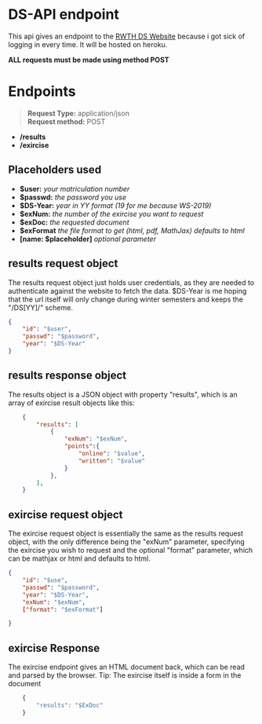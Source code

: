 # DS-API endpoint

This api gives an endpoint to the [RWTH DS Website](https://www2.math.rwth-aachen.de/DS19) because i got sick of logging in every time. It will be hosted on heroku.

**ALL requests must be made using method POST**

# Endpoints
> **Request Type:** application/json<br>**Request method:** POST 
- **/results**
- **/exircise**

## Placeholders used

- **$user:** _your matriculation number_
- **$passwd:** _the password you use_
- **$DS-Year:** _year in YY format (19 for me because WS-2019)_
- **$exNum:**  _the number of the exircise you want to request_
- **$exDoc:** _the requested document_
- **$exFormat** _the file format to get (html, pdf, MathJax) defaults to html_
- **[name: $placeholder]** _optional parameter_

## results request object
The results request object just holds user credentials, as they are needed to authenticate against the website to fetch the data. $DS-Year is me hoping that the url itself will only change during winter semesters and keeps the "/DS[YY]/" scheme. 
```json
{
    "id": "$user",
    "passwd": "$password",
    "year": "$DS-Year"
}
```
## results response object
The results object is a JSON object with property "results", which is an array of exircise result objects like this: 
```json
    {
        "results": [
            {
                "exNum": "$exNum",
                "points":{
                    "online": "$value",
                    "written": "$value"
                }
            },
        ],
    }
```

## exircise request object
The exircise request object is essentially the same as the results request object, with the only difference being the "exNum" parameter, specifying the exircise you wish to request and the optional "format" parameter, which can be mathjax or html and defaults to html.
```json
{
    "id": "$use",
    "passwd": "$password",
    "year": "$DS-Year",
    "exNum": "$exNum",
    ["format": "$exFormat"] 

}

```

## exircise Response
The exircise endpoint gives an HTML document back, which can be read and parsed by the browser.
Tip: The exircise itself is inside a form in the document

```javascript
    {
        "results": "$ExDoc"
    }
```

